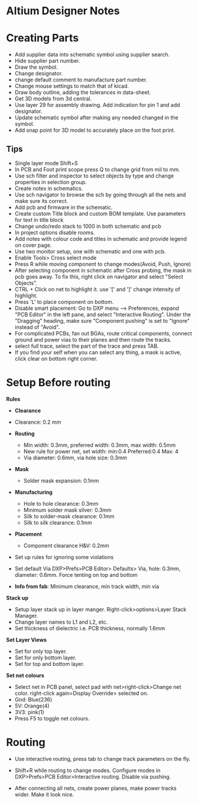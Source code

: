 Altium Designer Notes
=====================

# Creating Parts
 - Add supplier data into schematic symbol using supplier search.
 - Hide supplier part number.
 - Draw the symbol.
 - Change designator.
 - change default comment to manufacture part number.
 - Change mouse settings to match that of kicad.
 - Draw body outline, adding the tolerances in data-sheet.
 - Get 3D models from 3d central.
 -  Use layer 29 for assembly drawing. Add indication for pin 1 and add designator.
 - Update schematic symbol after making any needed changed in the symbol.
 - Add snap point for 3D model to accurately place on the foot print.

## Tips
 - Single layer mode Shift+S
 - In PCB and Foot print scope press Q to change grid from mil to mm.
 - Use sch filter and inspector to select objects by type and change properties in selection group.
 - Create notes in schematics.
 - Use sch navigator to browse the sch by going through all the nets and make sure its correct.
 - Add pcb and firmware in the schematic.
 - Create custom Title block and custom BOM template. Use parameters for text in title block
 - Change undo/redo stack to 1000 in both schematic and pcb
 - In project options disable rooms.
 - Add notes with colour code and titles in schematic and provide legend on cover page.
 - Use two monitor setup, one with schematic and one with pcb.
 - Enable Tools> Cross select mode
 - Press R while moving component to change modes(Avoid, Push, Ignore)
 - After selecting component in schematic after Cross probing, the mask in pcb goes away. To fix this, right click on navigator and select "Select Objects".
 - CTRL + Click on net to highlight it. use '[' and ']' change intensity of highlight.
 - Press 'L' to place component on bottom.
 - Disable smart placement: Go to DXP menu --> Preferences, expand "PCB Editor" in the left pane, and select "Interactive Routing". Under the "Dragging" heading, make sure "Component pushing" is set to "Ignore" instead of "Avoid".
 - For complicated PCBs, fan out BGAs, route critical components, 	connect ground and power vias to their planes and then route the tracks.
 - select full trace, select the  part of the trace and press TAB.
 - If you find your self when you can select any thing, a mask is active, click clear on bottom right corner.

# Setup Before routing

__Rules__
- __Clearance__ 
 - Clearance: 0.2 mm  
- __Routing__
   - Min width: 0.3mm, preferred width: 0.3mm, max width: 0.5mm
   - New rule for power net, set width: min:0.4 Preferred:0.4 Max: 4
   - Via diameter: 0.6mm, via hole size: 0.3mm
- __Mask__
   - Solder mask expansion: 0.1mm
- __Manufacturing__
   - Hole to hole clearance: 0.3mm
   - Minimum solder mask silver: 0.3mm
   - Silk to solder-mask clearance: 0.1mm
   - Silk to silk clearance: 0.1mm
- __Placement__
   - Component clearance H&V: 0.2mm 

- Set up rules for ignoring some violations

- Set default Via DXP>Prefs>PCB Editor> Defaults> Via, hole: 0.3mm, diameter: 0.6mm. Force tenting on top and bottom

- __Info from fab__: Minimum clearance, min track width, min via

__Stack up__

- Setup layer stack up in layer manger. Right-click>options>Layer Stack Manager.
- Change layer names to L1 and L2, etc.
- Set thickness of dielectric i.e. PCB thickness, normally 1.6mm 

__Set Layer Views__
- Set for only top layer.
- Set for only bottom layer.
- Set for top and bottom layer.

__Set net colours__
 - Select net in PCB panel, select pad with net>right-click>Change net color. right-click again>Display Override> selected on.
 - Gnd: Blue(236)
 - 5V: Orange(4)
 - 3V3: pink(1)
 - Press F5 to toggle net colours.

 # Routing

- Use interactive routing, press tab to change track parameters on the fly. 
- Shift+R while routing to change modes. Configure modes in DXP>Prefs>PCB Editor>Interactive routing. Disable via pushing.

- After connecting all nets, create power planes, make power tracks wider. Make it look nice.